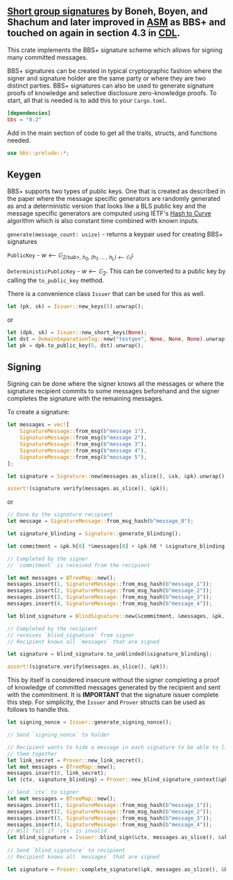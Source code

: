 [Short group signatures](https://crypto.stanford.edu/~xb/crypto04a/groupsigs.pdf) by Boneh, Boyen, and Shachum
and later improved in [ASM](http://web.cs.iastate.edu/~wzhang/teach-552/ReadingList/552-14.pdf) as BBS+ and touched on again
in section 4.3 in [CDL](https://eprint.iacr.org/2016/663.pdf).
---
This crate implements the BBS+ signature scheme which allows for signing many committed messages.

BBS+ signatures can be created in typical cryptographic fashion where the signer and signature holder are the same
party or where they are two distinct parties. BBS+ signatures can also be used to generate signature proofs of knowledge
and selective disclosure zero-knowledge proofs. To start, all that is needed is to add this to your `Cargo.toml`.

```toml
[dependencies]
bbs = "0.2"
```

Add in the main section of code to get all the traits, structs, and functions needed.

```rust
use bbs::prelude::*;
```

## Keygen

BBS+ supports two types of public keys. One that is created as described in the paper where the message specific generators
are randomly generated as 
and a deterministic version that looks like a BLS public key and the message specific generators are computed using
IETF's [Hash to Curve](https://datatracker.ietf.org/doc/draft-irtf-cfrg-hash-to-curve/?include_text=1) algorithm which is also constant time combined with known inputs.

`generate(message_count: usize)` - returns a keypair used for creating BBS+ signatures

`PublicKey` - *w &xlarr; &#x1D53E;<sub>2/sub>, h<sub>0</sub>, (h<sub>1</sub>, ... , h<sub>L</sub>) &xlarr; &#x1D53E;<sub>1</sub><sup>L</sup>*

`DeterministicPublicKey` - *w &xlarr; &#x1D53E;<sub>2</sub>*. This can be converted to a public key by calling the `to_public_key` method.

There is a convenience class `Issuer` that can be used for this as well.

```rust
let (pk, sk) = Issuer::new_keys(5).unwrap();
```

or 

```rust
let (dpk, sk) = Issuer::new_short_keys(None);
let dst = DomainSeparationTag::new("testgen", None, None, None).unwrap();
let pk = dpk.to_public_key(5, dst).unwrap();
```

## Signing

Signing can be done where the signer knows all the messages or where the signature recipient commits to some messages beforehand
and the signer completes the signature with the remaining messages.

To create a signature:

```rust
let messages = vec![
    SignatureMessage::from_msg(b"message 1"),
    SignatureMessage::from_msg(b"message 2"),
    SignatureMessage::from_msg(b"message 3"),
    SignatureMessage::from_msg(b"message 4"),
    SignatureMessage::from_msg(b"message 5"),
];

let signature = Signature::new(messages.as_slice(), &sk, &pk).unwrap();

assert!(signature.verify(messages.as_slice(), &pk));
```

or

```rust
// Done by the signature recipient
let message = SignatureMessage::from_msg_hash(b"message_0");

let signature_blinding = Signature::generate_blinding();

let commitment = &pk.h[0] *&messages[0] + &pk.h0 * &signature_blinding; 

// Completed by the signer
// `commitment` is received from the recipient

let mut messages = BTreeMap::new(); 
messages.insert(1, SignatureMessage::from_msg_hash(b"message_1"));
messages.insert(2, SignatureMessage::from_msg_hash(b"message_2"));
messages.insert(3, SignatureMessage::from_msg_hash(b"message_3"));
messages.insert(4, SignatureMessage::from_msg_hash(b"message_4"));

let blind_signature = BlindSignature::new(&commitment, &messages, &pk, &sk).unwrap();

// Completed by the recipient
// receives `blind_signature` from signer
// Recipient knows all `messages` that are signed

let signature = blind_signature.to_unblinded(&signature_blinding);

assert!(signature.verify(messages.as_slice(), &pk));
```

This by itself is considered insecure without the signer completing a proof of knowledge of committed messages generated
by the recipient and sent with the commitment. It is **IMPORTANT** that the signature issuer complete this step.
For simplicity, the `Issuer` and `Prover` structs can be used as follows to handle this.

```rust
let signing_nonce = Issuer::generate_signing_nonce();

// Send `signing_nonce` to holder

// Recipient wants to hide a message in each signature to be able to link 
// them together
let link_secret = Prover::new_link_secret();
let mut messages = BTreeMap::new();
messages.insert(0, link_secret);
let (ctx, signature_blinding) = Prover::new_blind_signature_context(&pk, &messages, &signing_nonce).unwrap();

// Send `ctx` to signer
let mut messages = BTreeMap::new(); 
messages.insert(1, SignatureMessage::from_msg_hash(b"message_1"));
messages.insert(2, SignatureMessage::from_msg_hash(b"message_2"));
messages.insert(3, SignatureMessage::from_msg_hash(b"message_3"));
messages.insert(4, SignatureMessage::from_msg_hash(b"message_4"));
// Will fail if `ctx` is invalid
let blind_signature = Issuer::blind_sign(&ctx, messages.as_slice(), &sk, &pk).unwrap();
 
// Send `blind_signature` to recipient
// Recipient knows all `messages` that are signed

let signature = Prover::complete_signature(&pk, messages.as_slice(), &blind_signature, &signature_blinding).unwrap();
```